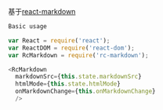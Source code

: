 基于[react-markdown](https://github.com/rexxars/react-markdown)

``` javascript
Basic usage

var React = require('react');
var ReactDOM = require('react-dom');
var RcMarkdown = require('rc-markdown');

<RcMarkdown
  markdownSrc={this.state.markdownSrc}
  htmlMode={this.state.htmlMode}
  onMarkdownChange={this.onMarkdownChange}
  />
```
